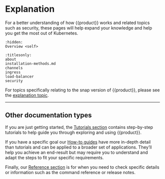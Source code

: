 # Explanation

For a better understanding of how {{product}} works and related
topics such as security, these pages will help expand your knowledge and
help you get the most out of Kubernetes.

```{toctree}
:hidden:
Overview <self>
```

```{toctree}
:titlesonly:
about
installation-methods.md
channels
ingress
load-balancer
security
```

For topics specifically relating to the snap version of {{product}},
please see the [explanation topic].

---

## Other documentation types

If you are just getting started, the [Tutorials section] contains
step-by-step tutorials to help guide you through exploring and using
{{product}}.

If you have a specific goal our [How-to guides] have more in-depth
detail than tutorials and can be applied to a broader set of applications.
They’ll help you achieve an end-result but may require you to understand and
adapt the steps to fit your specific requirements.

Finally, our [Reference section] is for when you need to check specific
details or information such as the command reference or release notes.

<!--LINKS -->
[Tutorials section]: ../tutorial/index
[How-to guides]:     ../howto/index
[Reference section]: ../reference/index
[explanation topic]: ../../snap/explanation/index.md
